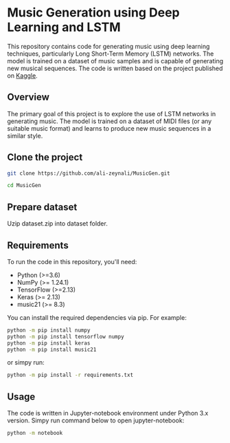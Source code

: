# Music Generation using Deep Learning and LSTM

This repository contains code for generating music using deep learning techniques, particularly Long Short-Term Memory (LSTM) networks. The model is trained on a dataset of music samples and is capable of generating new musical sequences. The code is written based on the project published on [Kaggle](https://www.kaggle.com/code/karnikakapoor/music-generation-lstm/notebook).

## Overview

The primary goal of this project is to explore the use of LSTM networks in generating music. The model is trained on a dataset of MIDI files (or any suitable music format) and learns to produce new music sequences in a similar style.

## Clone the project
```bash
git clone https://github.com/ali-zeynali/MusicGen.git
```
```bash
cd MusicGen
```
## Prepare dataset
Uzip dataset.zip into dataset folder.
## Requirements

To run the code in this repository, you'll need:
- Python (>=3.6)
- NumPy (>= 1.24.1)
- TensorFlow (>=2.13)
- Keras (>= 2.13)
- music21 (>= 8.3)

You can install the required dependencies via pip. For example:

```bash
python -m pip install numpy
python -m pip install tensorflow numpy
python -m pip install keras
python -m pip install music21
```
or simpy run:
```bash
python -m pip install -r requirements.txt
```

## Usage
The code is written in Jupyter-notebook environment under Python 3.x version. Simpy run command below to open jupyter-notebook:
```bash
python -m notebook
```
